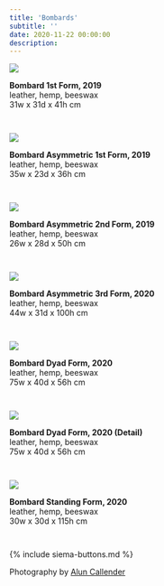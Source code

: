 ```yaml
---
title: 'Bombards'
subtitle: ''
date: 2020-11-22 00:00:00
description: 
---
```

<div style="max-width: 600px">

<div class="siema">
<div>
<img src="/images/new/sculptures/vessel-forms/1.jpg" />
<p style="margin-left: 0; padding-bottom: 2em">
	<b>Bombard 1st Form, 2019</b><br />
	leather, hemp, beeswax<br />
	31w x 31d x 41h cm
</p>
</div>
<div>
<img src="/images/new/sculptures/vessel-forms/2.jpg" />
<p style="margin-left: 0; padding-bottom: 2em">
	<b>Bombard Asymmetric 1st Form, 2019</b><br />
	leather, hemp, beeswax<br />
	35w x 23d x 36h cm
</p>
</div>
<div>
<img src="/images/new/sculptures/vessel-forms/3.jpg" />
<p style="margin-left: 0; padding-bottom: 2em">
	<b>Bombard Asymmetric 2nd Form, 2019</b><br />
	leather, hemp, beeswax<br />
	26w x 28d x 50h cm
</p>
</div>
<div>
<img src="/images/new/sculptures/vessel-forms/9.jpg" />
<p style="margin-left: 0; padding-bottom: 2em">
	<b>Bombard Asymmetric 3rd Form, 2020</b><br />
	leather, hemp, beeswax<br />
	44w x 31d x 100h cm
</p>
</div>
<div>
<img src="/images/new/sculptures/vessel-forms/4.jpg" />
<p style="margin-left: 0; padding-bottom: 2em">
	<b>Bombard Dyad Form, 2020</b><br />
	leather, hemp, beeswax<br />
	75w x 40d x 56h cm
</p>
</div>
<div>
<img src="/images/new/sculptures/vessel-forms/5.jpg" />
<p style="margin-left: 0; padding-bottom: 2em">
	<b>Bombard Dyad Form, 2020 (Detail)</b><br />
	leather, hemp, beeswax<br />
	75w x 40d x 56h cm
</p>
</div>
<div>
<img src="/images/new/sculptures/vessel-forms/10.jpg" />
<p style="margin-left: 0; padding-bottom: 2em">
	<b>Bombard Standing Form, 2020</b><br />
	leather, hemp, beeswax<br />
	30w x 30d x 115h cm
</p>
</div>
</div>

{% include siema-buttons.md %}

<p style="margin-left: 0; padding-bottom: 2em">
  Photography by <a href="https://aluncallender.com/">Alun Callender</a>
</p>

</div>

